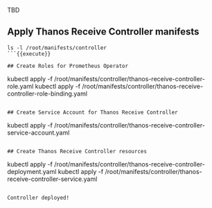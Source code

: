 TBD

## Apply Thanos Receive Controller manifests

```
ls -l /root/manifests/controller
```{{execute}}

## Create Roles for Prometheus Operator

```
kubectl apply -f /root/manifests/controller/thanos-receive-controller-role.yaml
kubectl apply -f /root/manifests/controller/thanos-receive-controller-role-binding.yaml
```{{execute}}

## Create Service Account for Thanos Receive Controller

```
kubectl apply -f /root/manifests/controller/thanos-receive-controller-service-account.yaml
```{{execute}}

## Create Thanos Receive Controller resources

```
kubectl apply -f /root/manifests/controller/thanos-receive-controller-deployment.yaml
kubectl apply -f /root/manifests/controller/thanos-receive-controller-service.yaml
```{{execute}}

Controller deployed!

